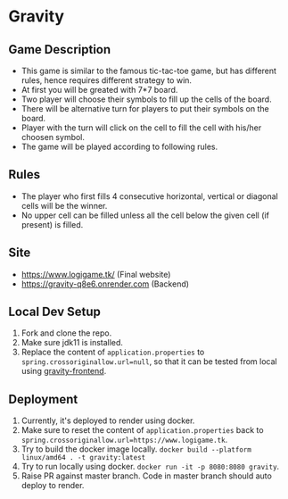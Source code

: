 # Gravity

## Game Description
- This game is similar to the famous tic-tac-toe game, but has different rules, hence requires different strategy to win.
- At first you will be greated with 7*7 board.
- Two player will choose their symbols to fill up the cells of the board.
- There will be alternative turn for players to put their symbols on the board.
- Player with the turn will click on the cell to fill the cell with his/her choosen symbol.
- The game will be played according to following rules.

## Rules

- The player who first fills 4 consecutive horizontal, vertical or diagonal cells will be the winner.
- No upper cell can be filled unless all the cell below the given cell (if present) is filled.

## Site
- https://www.logigame.tk/ (Final website)
- https://gravity-q8e6.onrender.com (Backend)

## Local Dev Setup
1. Fork and clone the repo.
2. Make sure jdk11 is installed.
3. Replace the content of `application.properties` to `spring.crossoriginallow.url=null`, so that it can be tested from local using [gravity-frontend](https://github.com/himanshuhsn/Gravity-Frontend).

## Deployment
1. Currently, it's deployed to render using docker.
2. Make sure to reset the content of `application.properties` back to `spring.crossoriginallow.url=https://www.logigame.tk`.
3. Try to build the docker image locally. `docker build --platform linux/amd64 . -t gravity:latest`
4. Try to run locally using docker. `docker run -it -p 8080:8080 gravity`.
5. Raise PR against master branch. Code in master branch should auto deploy to render.